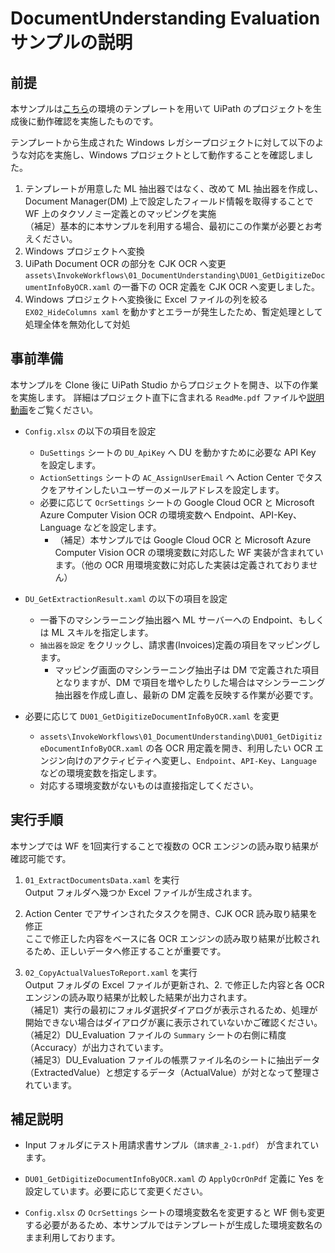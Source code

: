 # DocumentUnderstanding Evaluation サンプルの説明

## 前提
本サンプルは[こちら](https://github.com/masaki-kumamoto/DocumentUnderstandingEvaluationTemplate)の環境のテンプレートを用いて UiPath のプロジェクトを生成後に動作確認を実施したものです。

テンプレートから生成された Windows レガシープロジェクトに対して以下のような対応を実施し、Windows プロジェクトとして動作することを確認しました。

1. テンプレートが用意した ML 抽出器ではなく、改めて ML 抽出器を作成し、Document Manager(DM) 上で設定したフィールド情報を取得することで WF 上のタクソノミー定義とのマッピングを実施  
（補足）基本的に本サンプルを利用する場合、最初にこの作業が必要とお考えください。
2. Windows プロジェクトへ変換
3. UiPath Document OCR の部分を CJK OCR へ変更  
`assets\InvokeWorkflows\01_DocumentUnderstanding\DU01_GetDigitizeDocumentInfoByOCR.xaml` の一番下の OCR 定義を CJK OCR へ変更しました。
4. Windows プロジェクトへ変換後に Excel ファイルの列を絞る `EX02_HideColumns xaml` を動かすとエラーが発生したため、暫定処理として処理全体を無効化して対処

## 事前準備
本サンプルを Clone 後に UiPath Studio からプロジェクトを開き、以下の作業を実施します。
詳細はプロジェクト直下に含まれる `ReadMe.pdf` ファイルや[説明動画](https://www.youtube.com/watch?v=snEatRjWHjg)をご覧ください。

- `Config.xlsx` の以下の項目を設定
  - `DuSettings` シートの `DU_ApiKey` へ DU を動かすために必要な API Key を設定します。
  - `ActionSettings` シートの `AC_AssignUserEmail` へ Action Center でタスクをアサインしたいユーザーのメールアドレスを設定します。
  - 必要に応じて `OcrSettings` シートの Google Cloud OCR と Microsoft Azure Computer Vision OCR の環境変数へ Endpoint、API-Key、Language などを設定します。
    - （補足）本サンプルでは Google Cloud OCR と Microsoft Azure Computer Vision OCR の環境変数に対応した WF 実装が含まれています。（他の OCR 用環境変数に対応した実装は定義されておりません）

- `DU_GetExtractionResult.xaml` の以下の項目を設定
  - 一番下のマシンラーニング抽出器へ ML サーバーへの Endpoint、もしくは ML スキルを指定します。
  - `抽出器を設定` をクリックし、請求書(Invoices)定義の項目をマッピングします。  
    - マッピング画面のマシンラーニング抽出子は DM で定義された項目となりますが、DM で項目を増やしたりした場合はマシンラーニング抽出器を作成し直し、最新の DM 定義を反映する作業が必要です。

- 必要に応じて `DU01_GetDigitizeDocumentInfoByOCR.xaml` を変更
  - `assets\InvokeWorkflows\01_DocumentUnderstanding\DU01_GetDigitizeDocumentInfoByOCR.xaml` の各 OCR 用定義を開き、利用したい OCR エンジン向けのアクティビティへ変更し、`Endpoint`、`API-Key`、`Language` などの環境変数を指定します。
  - 対応する環境変数がないものは直接指定してください。

## 実行手順
本サンプでは WF を1回実行することで複数の OCR エンジンの読み取り結果が確認可能です。

1. `01_ExtractDocumentsData.xaml` を実行  
Output フォルダへ幾つか Excel ファイルが生成されます。

2. Action Center でアサインされたタスクを開き、CJK OCR 読み取り結果を修正  
ここで修正した内容をベースに各 OCR エンジンの読み取り結果が比較されるため、正しいデータへ修正することが重要です。

3. `02_CopyActualValuesToReport.xaml` を実行  
Output フォルダの Excel ファイルが更新され、2. で修正した内容と各 OCR エンジンの読み取り結果が比較した結果が出力されます。  
（補足1）実行の最初にフォルダ選択ダイアログが表示されるため、処理が開始できない場合はダイアログが裏に表示されていないかご確認ください。  
（補足2）DU_Evaluation ファイルの `Summary` シートの右側に精度（Accuracy）が出力されています。  
（補足3）DU_Evaluation ファイルの帳票ファイル名のシートに抽出データ（ExtractedValue）と想定するデータ（ActualValue）が対となって整理されています。

## 補足説明

- Input フォルダにテスト用請求書サンプル（`請求書_2-1.pdf`） が含まれています。

- `DU01_GetDigitizeDocumentInfoByOCR.xaml` の `ApplyOcrOnPdf` 定義に Yes を設定しています。必要に応じて変更ください。

- `Config.xlsx` の `OcrSettings` シートの環境変数名を変更すると WF 側も変更する必要があるため、本サンプルではテンプレートが生成した環境変数名のまま利用しております。

